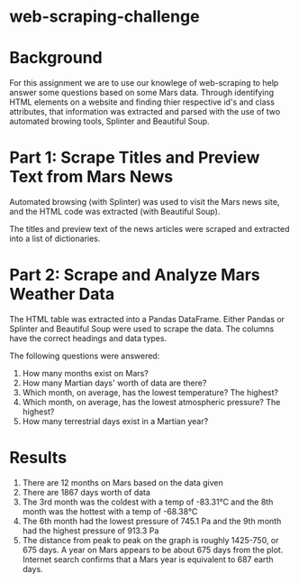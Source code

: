 # web-scraping-challenge
 
# Background
For this assignment we are to use our knowlege of web-scraping to help answer some questions based on some Mars data. Through identifying HTML elements on a website and finding thier respective id's and class attributes, that information was extracted and parsed with the use of two automated browing tools, Splinter and Beautiful Soup.

# Part 1: Scrape Titles and Preview Text from Mars News
Automated browsing (with Splinter) was used to visit the Mars news site, and the HTML code was extracted (with Beautiful Soup).

The titles and preview text of the news articles were scraped and extracted into a list of dictionaries.

# Part 2: Scrape and Analyze Mars Weather Data

The HTML table was extracted into a Pandas DataFrame. Either Pandas or Splinter and Beautiful Soup were used to scrape the data. The columns have the correct headings and data types.

The following questions were answered:

1. How many months exist on Mars? 
2. How many Martian days' worth of data are there? 
3. Which month, on average, has the lowest temperature? The highest?
4. Which month, on average, has the lowest atmospheric pressure? The highest?
5. How many terrestrial days exist in a Martian year?

# Results

1. There are 12 months on Mars based on the data given
2. There are 1867 days worth of data
3. The 3rd month was the coldest with a temp of -83.31°C and the 8th month was the hottest with a temp of -68.38°C
4. The 6th month had the lowest pressure of 745.1 Pa and the 9th month had the highest pressure of 913.3 Pa
5. The distance from peak to peak on the graph is roughly 1425-750, or 675 days. A year on Mars appears to be about 675 days from the plot. Internet search confirms that a Mars year is equivalent to 687 earth days.
